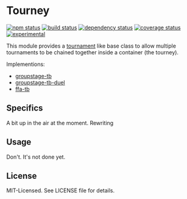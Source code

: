 # Tourney
[![npm status](http://img.shields.io/npm/v/tourney.svg)](https://www.npmjs.org/package/tourney)
[![build status](https://secure.travis-ci.org/clux/tourney.svg)](http://travis-ci.org/clux/tourney)
[![dependency status](https://david-dm.org/clux/tourney.svg)](https://david-dm.org/clux/tourney)
[![coverage status](http://img.shields.io/coveralls/clux/tourney.svg)](https://coveralls.io/r/clux/tourney)
[![experimental](http://img.shields.io/badge/stability-experimental-DD5F0A.svg)](http://nodejs.org/api/documentation.html#documentation_stability_index)

This module provides a [tournament](https://npmjs.org/package/tournament) like base class to allow multiple tournaments to be chained together inside a container (the tourney).

Implementions:

- [groupstage-tb](https://github.com/clux/groupstage-tb)
- [groupstage-tb-duel](https://github.com/clux/groupstage-tb-duel)
- [ffa-tb](https://github.com/clux/ffa-tb)

## Specifics
A bit up in the air at the moment. Rewriting

## Usage
Don't. It's not done yet.

## License
MIT-Licensed. See LICENSE file for details.
